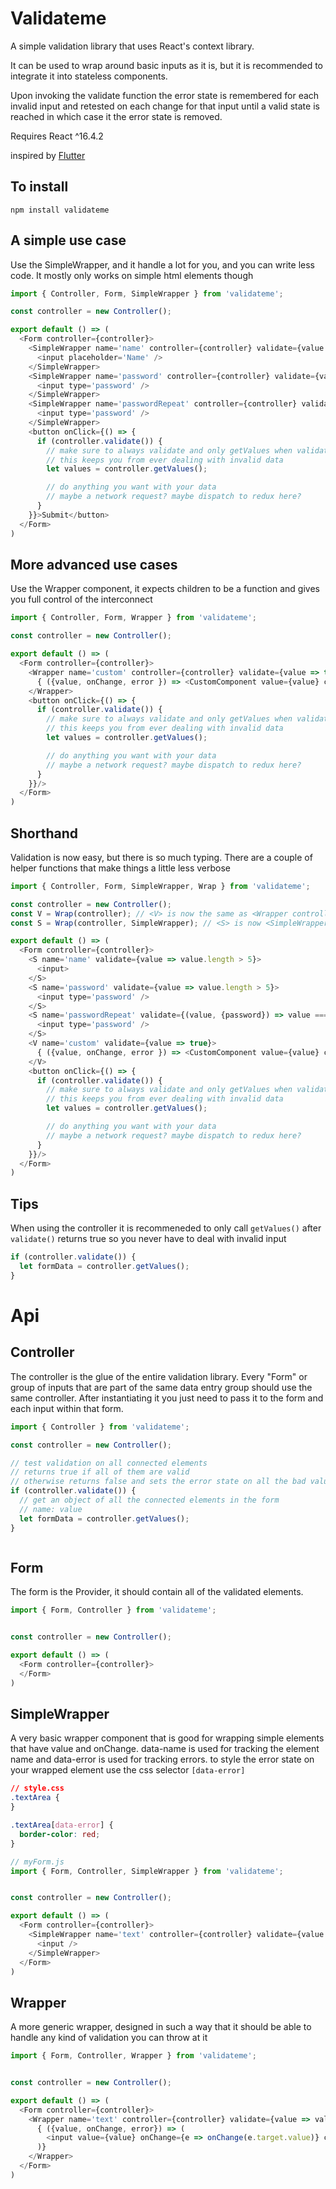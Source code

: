 # Validateme

A simple validation library that uses React's context library.

It can be used to wrap around basic inputs as it is, but it is recommended to integrate it into stateless components.

Upon invoking the validate function the error state is remembered for each invalid input and retested on each change for that input until a valid state is reached in which case it the error state is removed.

Requires React ^16.4.2

inspired by [Flutter](https://flutter.io)


## To install
```cli
npm install validateme
```

## A simple use case
Use the SimpleWrapper, and it handle a lot for you, and you can write less code. It mostly only works on simple html elements though
```js
import { Controller, Form, SimpleWrapper } from 'validateme';

const controller = new Controller();

export default () => (
  <Form controller={controller}>
    <SimpleWrapper name='name' controller={controller} validate={value => value.length > 5}>
      <input placeholder='Name' />
    </SimpleWrapper>
    <SimpleWrapper name='password' controller={controller} validate={value => value.length > 5}>
      <input type='password' />
    </SimpleWrapper>
    <SimpleWrapper name='passwordRepeat' controller={controller} validate={(value, {password}) => value === password}>
      <input type='password' />
    </SimpleWrapper>
    <button onClick={() => {
      if (controller.validate()) {
        // make sure to always validate and only getValues when validate returns true
        // this keeps you from ever dealing with invalid data
        let values = controller.getValues();

        // do anything you want with your data
        // maybe a network request? maybe dispatch to redux here?
      }
    }}>Submit</button>
  </Form>
)
```

## More advanced use cases
Use the Wrapper component, it expects children to be a function and gives you full control of the interconnect
```js
import { Controller, Form, Wrapper } from 'validateme';

const controller = new Controller();

export default () => (
  <Form controller={controller}>
    <Wrapper name='custom' controller={controller} validate={value => true}>
      { ({value, onChange, error }) => <CustomComponent value={value} customAction={onChange} tip={error ? 'oops' : 'all good'} />}
    </Wrapper>
    <button onClick={() => {
      if (controller.validate()) {
        // make sure to always validate and only getValues when validate returns true
        // this keeps you from ever dealing with invalid data
        let values = controller.getValues();

        // do anything you want with your data
        // maybe a network request? maybe dispatch to redux here?
      }
    }}/>
  </Form>
)
```

## Shorthand
Validation is now easy, but there is so much typing.  There are a couple of helper functions that make things a little less verbose
```js
import { Controller, Form, SimpleWrapper, Wrap } from 'validateme';

const controller = new Controller();
const V = Wrap(controller); // <V> is now the same as <Wrapper controller={controller} />
const S = Wrap(controller, SimpleWrapper); // <S> is now <SimpleWrapper controller={controller} />

export default () => (
  <Form controller={controller}>
    <S name='name' validate={value => value.length > 5}>
      <input>
    </S>
    <S name='password' validate={value => value.length > 5}>
      <input type='password' />
    </S>
    <S name='passwordRepeat' validate={(value, {password}) => value === password}>
      <input type='password' />
    </S>
    <V name='custom' validate={value => true}>
      { ({value, onChange, error }) => <CustomComponent value={value} customAction={onChange} tip={error ? 'oops' : 'all good'} />}
    </V>
    <button onClick={() => {
      if (controller.validate()) {
        // make sure to always validate and only getValues when validate returns true
        // this keeps you from ever dealing with invalid data
        let values = controller.getValues();

        // do anything you want with your data
        // maybe a network request? maybe dispatch to redux here?
      }
    }}/>
  </Form>
)
```

## Tips
When using the controller it is recommeneded to only call `getValues()` after `validate()` returns true so you never have to deal with invalid input
```js
if (controller.validate()) {
  let formData = controller.getValues();
}
```

# Api

## Controller
The controller is the glue of the entire validation library.  Every "Form" or group of inputs that are part of the same data entry group should use the same controller.  After instantiating it you just need to pass it to the form and each input within that form.
```js
import { Controller } from 'validateme';

const controller = new Controller();

// test validation on all connected elements
// returns true if all of them are valid
// otherwise returns false and sets the error state on all the bad values
if (controller.validate()) {
  // get an object of all the connected elements in the form
  // name: value
  let formData = controller.getValues();
}



```

## Form
The form is the Provider, it should contain all of the validated elements.
```js
import { Form, Controller } from 'validateme';


const controller = new Controller();

export default () => (
  <Form controller={controller}>
  </Form>
)
```

## SimpleWrapper
A very basic wrapper component that is good for wrapping simple elements that have value and onChange.
data-name is used for tracking the element name and data-error is used for tracking errors.  to style the error state on your wrapped element use the css selector `[data-error]`
```css
// style.css
.textArea {
}

.textArea[data-error] {
  border-color: red; 
}
```

```js
// myForm.js
import { Form, Controller, SimpleWrapper } from 'validateme';


const controller = new Controller();

export default () => (
  <Form controller={controller}>
    <SimpleWrapper name='text' controller={controller} validate={value => value.length > 10}>
      <input />
    </SimpleWrapper>
  </Form>
)
```

## Wrapper
A more generic wrapper, designed in such a way that it should be able to handle any kind of validation you can throw at it
```js
import { Form, Controller, Wrapper } from 'validateme';


const controller = new Controller();

export default () => (
  <Form controller={controller}>
    <Wrapper name='text' controller={controller} validate={value => value.length > 10}>
      { ({value, onChange, error}) => (
        <input value={value} onChange={e => onChange(e.target.value)} className={`input ${ error ? 'error' : ''}`} />
      )}
    </Wrapper>
  </Form>
)
```